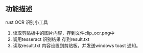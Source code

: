 ## 功能描述

rust OCR 识别小工具
1. 读取剪贴板中的图片内容，存到文件clip_ocr.png中
2. 调用tesseract 识别结果 存到result.txt
3. 读取result.txt 内容设置到剪贴板，并发送windows toast 通知。
